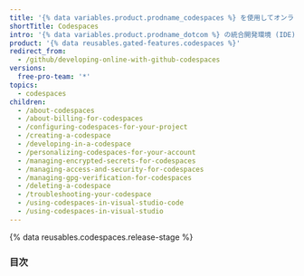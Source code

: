 ```yaml
---
title: '{% data variables.product.prodname_codespaces %} を使用してオンラインで開発する'
shortTitle: Codespaces
intro: '{% data variables.product.prodname_dotcom %} の統合開発環境 (IDE) である {% data variables.product.prodname_codespaces %} を使用して、完全にクラウドで開発できます。'
product: '{% data reusables.gated-features.codespaces %}'
redirect_from:
  - /github/developing-online-with-github-codespaces
versions:
  free-pro-team: '*'
topics:
  - codespaces
children:
  - /about-codespaces
  - /about-billing-for-codespaces
  - /configuring-codespaces-for-your-project
  - /creating-a-codespace
  - /developing-in-a-codespace
  - /personalizing-codespaces-for-your-account
  - /managing-encrypted-secrets-for-codespaces
  - /managing-access-and-security-for-codespaces
  - /managing-gpg-verification-for-codespaces
  - /deleting-a-codespace
  - /troubleshooting-your-codespace
  - /using-codespaces-in-visual-studio-code
  - /using-codespaces-in-visual-studio
---
```

{% data reusables.codespaces.release-stage %}
### 目次
